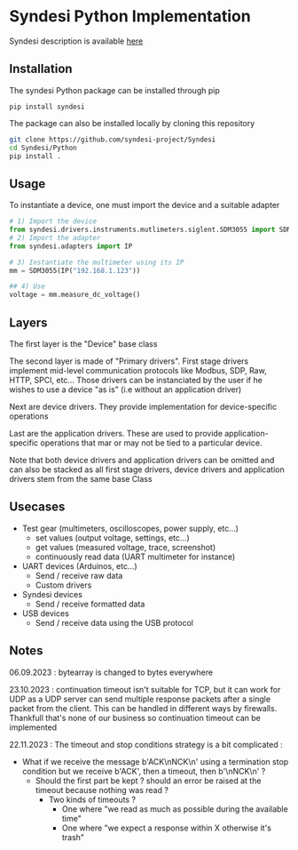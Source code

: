 # Syndesi Python Implementation

Syndesi description is available [here](https://github.com/syndesi-project/Syndesi/README.md)

## Installation

The syndesi Python package can be installed through pip

``pip install syndesi``

The package can also be installed locally by cloning this repository

```bash
git clone https://github.com/syndesi-project/Syndesi
cd Syndesi/Python
pip install .
```

## Usage



To instantiate a device, one must import the device and a suitable adapter

```python
# 1) Import the device
from syndesi.drivers.instruments.mutlimeters.siglent.SDM3055 import SDM3055
# 2) Import the adapter
from syndesi.adapters import IP

# 3) Instantiate the multimeter using its IP
mm = SDM3055(IP("192.168.1.123"))

## 4) Use
voltage = mm.measure_dc_voltage()
```
## Layers

The first layer is the "Device" base class

The second layer is made of "Primary drivers". First stage drivers implement mid-level communication protocols like Modbus, SDP, Raw, HTTP, SPCI, etc... Those drivers can be instanciated by the user if he wishes to use a device "as is" (i.e without an application driver)

Next are device drivers. They provide implementation for device-specific operations

Last are the application drivers. These are used to provide application-specific operations that mar or may not be tied to a particular device.

Note that both device drivers and application drivers can be omitted and can also be stacked as all first stage drivers, device drivers and application drivers stem from the same base Class

## Usecases

- Test gear (multimeters, oscilloscopes, power supply, etc...)
  - set values (output voltage, settings, etc...)
  - get values (measured voltage, trace, screenshot)
  - continuously read data (UART multimeter for instance)
- UART devices (Arduinos, etc...)
  - Send / receive raw data
  - Custom drivers
- Syndesi devices
  - Send / receive formatted data
- USB devices
  - Send / receive data using the USB protocol

## Notes

06.09.2023 : bytearray is changed to bytes everywhere

23.10.2023 : continuation timeout isn't suitable for TCP, but it can work for UDP as a UDP server can send multiple response packets after a single packet from the client. This can be handled in different ways by firewalls. Thankfull that's none of our business so continuation timeout can be implemented

22.11.2023 : The timeout and stop conditions strategy is a bit complicated :

- What if we receive the message b'ACK\nNCK\n' using a termination stop condition but we receive b'ACK', then a timeout, then b'\nNCK\n' ?
  - Should the first part be kept ? should an error be raised at the timeout because nothing was read ?
    - Two kinds of timeouts ?
      - One where "we read as much as possible during the available time"
      - One where "we expect a response within X otherwise it's trash"